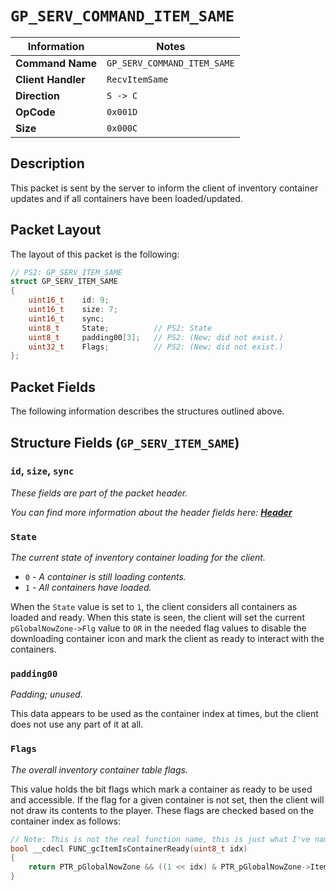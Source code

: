 # `GP_SERV_COMMAND_ITEM_SAME`

| Information               | Notes |
|---                        |---    |
| **Command Name**          | `GP_SERV_COMMAND_ITEM_SAME` |
| **Client Handler**        | `RecvItemSame` |
| **Direction**             | `S -> C` |
| **OpCode**                | `0x001D` |
| **Size**                  | `0x000C` |

## Description

This packet is sent by the server to inform the client of inventory container updates and if all containers have been loaded/updated.

## Packet Layout

The layout of this packet is the following:

```cpp
// PS2: GP_SERV_ITEM_SAME
struct GP_SERV_ITEM_SAME
{
    uint16_t    id: 9;
    uint16_t    size: 7;
    uint16_t    sync;
    uint8_t     State;          // PS2: State
    uint8_t     padding00[3];   // PS2: (New; did not exist.)
    uint32_t    Flags;          // PS2: (New; did not exist.)
};
```

## Packet Fields

The following information describes the structures outlined above.

## Structure Fields (`GP_SERV_ITEM_SAME`)

### `id`, `size`, `sync`

_These fields are part of the packet header._

_You can find more information about the header fields here: [**Header**](/world/HEADER.md)_

### `State`

_The current state of inventory container loading for the client._

  - `0` - _A container is still loading contents._
  - `1` - _All containers have loaded._

When the `State` value is set to `1`, the client considers all containers as loaded and ready. When this state is seen, the client will set the current `pGlobalNowZone->Flg` value to `OR` in the needed flag values to disable the downloading container icon and mark the client as ready to interact with the containers.

### `padding00`

_Padding; unused._

This data appears to be used as the container index at times, but the client does not use any part of it at all.

### `Flags`

_The overall inventory container table flags._

This value holds the bit flags which mark a container as ready to be used and accessible. If the flag for a given container is not set, then the client will not draw its contents to the player. These flags are checked based on the container index as follows:

```cpp
// Note: This is not the real function name, this is just what I've named it.
bool __cdecl FUNC_gcItemIsContainerReady(uint8_t idx)
{
    return PTR_pGlobalNowZone && ((1 << idx) & PTR_pGlobalNowZone->ItemSys.TblUpdateFlags) != 0;
}
```
